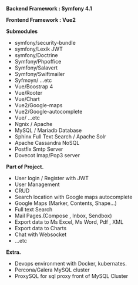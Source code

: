 **Backend Framework : Symfony 4.1**

**Frontend Framework : Vue2**

**Submodules**

 - symfony/security-bundle
 - symfony/Lexik JWT
 - symfony/Doctrine
 - Symfony/Phpoffice
 - Symfony/Salavert
 - Symfony/Swiftmailer
 - Syfmoyn/ ...etc
 - Vue/Boostrap 4
 - Vue/Rooter
 - Vue/Chart
 - Vue2/Google-maps
 - Vue2/Google-autocomplete
 - Vue/ ...etc
 - Ngnix / Apache
 - MySQL / Mariadb Database
 - Sphinx Full Text Search  / Apache Solr
 - Apache Cassandra NoSQL
 - Postfix Smtp Server
 - Dovecot Imap/Pop3 server

**Part of Project.**

 - User login / Register with JWT
 - User Management
 - CRUD
 - Search location with Google maps autocomplete 
 - Google Maps (Marker, Contents, Shape...)
 - Full text Search
 - Mail  Pages.(Compose , Inbox, Sendbox)
 - Export data to Ms Excel, Ms Word, Pdf , XML
 - Export data to Charts 
 - Chat with Websocket
 - ...etc 
 
**Extra.**

 - Devops environment with Docker, kubernates.
 - Percona/Galera MySQL cluster
 - ProxySQL for sql proxy front of MySQL Cluster 
